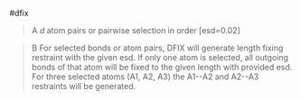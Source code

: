 #dfix

>A *d* atom pairs or pairwise selection in order [esd=0.02]

>B For selected bonds or atom pairs, DFIX will generate length fixing restraint with the given esd.
If only one atom is selected, all outgoing bonds of that atom will be fixed to the given length with provided esd. For three selected atoms (A1, A2, A3) the A1--A2 and A2--A3 restraints will be generated.

